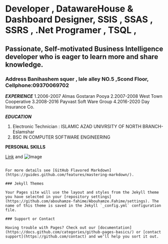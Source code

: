 
#    Developer  ,  DatawareHouse &  Dashboard   Designer,   SSIS , SSAS , SSRS , .Net Programer  , TSQL ,                                                    
##   Passionate, Self-motivated Business Intelligence developer who is eager to learn more and share knowledge.    
###   Address  Banihashem squer , lale alley NO.5 ,Scond Floor, Cellphone:09370069702                                                         

**_EXPERIENCE_**
1.2006-2007
Almas Gostaran Pooya 
2.2007-2008
West Town Cooperative
3.2008-2016
Payvast Soft Ware Group 
4.2016-2020
Day Insurance Co.
 
 **_EDUCATION_**
 1.  Electronic Technician : ISLAMIC AZAD UNIVRSITY OF NORTH BRANCH-Eslamshar  
 2.  BSC IN COMPUTER SOFTWARE ENGINEERING

**PERSONAL SKILLS**



[Link](url) and ![Image](src)
```

For more details see [GitHub Flavored Markdown](https://guides.github.com/features/mastering-markdown/).

### Jekyll Themes

Your Pages site will use the layout and styles from the Jekyll theme you have selected in your [repository settings](https://github.com/abouhamze-fahime/Abouhamze.Fahime/settings). The name of this theme is saved in the Jekyll `_config.yml` configuration file.

### Support or Contact

Having trouble with Pages? Check out our [documentation](https://docs.github.com/categories/github-pages-basics/) or [contact support](https://github.com/contact) and we’ll help you sort it out.
